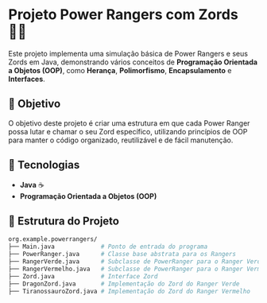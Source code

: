 # Projeto Power Rangers com Zords 🦸‍♀️

Este projeto implementa uma simulação básica de Power Rangers e seus Zords em Java, demonstrando vários conceitos de **Programação Orientada a Objetos (OOP)**, como **Herança**, **Polimorfismo**, **Encapsulamento** e **Interfaces**.

## 🎯 Objetivo

O objetivo deste projeto é criar uma estrutura em que cada Power Ranger possa lutar e chamar o seu Zord específico, utilizando princípios de OOP para manter o código organizado, reutilizável e de fácil manutenção.

## 🚀 Tecnologias

- **Java** ☕
- **Programação Orientada a Objetos (OOP)**

## 📂 Estrutura do Projeto

```bash
org.example.powerrangers/
├── Main.java             # Ponto de entrada do programa
├── PowerRanger.java      # Classe base abstrata para os Rangers
├── RangerVerde.java      # Subclasse de PowerRanger para o Ranger Verde
├── RangerVermelho.java   # Subclasse de PowerRanger para o Ranger Vermelho
├── Zord.java             # Interface Zord
├── DragonZord.java       # Implementação do Zord do Ranger Verde
├── TiranossauroZord.java # Implementação do Zord do Ranger Vermelho
